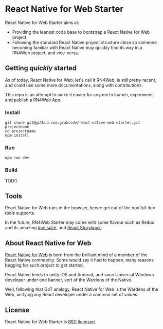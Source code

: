 # React Native for Web Starter

React Native for Web Starter aims at:
- Providing the leanest code base to bootstrap a React Native for Web project.
- Following the standard React Native project structure close so someone becoming familiar with React Native may quickly find its way in a RN4Web project, and vice-versa.


## Getting *quickly* started

As of today, React Native for Web, let's call it RN4Web, is still pretty recent, and could use some more documentations, along with contributions.

This repo is an attempt to make it easier for anyone to launch, experiment and publish a RN4Web App.

### Install
```
git clone git@github.com:grabcode/react-native-web-starter.git projectname
cd projectname
npm install
```

### Run
`npm run dev`

### Build
TODO

## Tools

React Native for Web runs in the browser, hence get out of the box full dev tools supports.

In the future, RN4Web Starter may come with some flavour such as Redux and its amazing [tool suite](https://github.com/gaearon/redux-devtools), and [React Storybook](https://github.com/kadirahq/react-storybook).

## About React Native for Web

[React Native for Web](https://github.com/necolas/react-native-web) is born from the brilliant mind of a member of the React Native community. Some would say it had to happen, many reasons begging for such project to get started.

React Native tends to unify iOS and Android, and soon Universal Windows developer under one banner, sort of the Wardens of the Native.

Well, following that GoT analogy, React Native for Web is the Wardens of the Web, unifying any React developer under a common set of values.

## License

React Native for Web Starter is [BSD licensed](LICENSE).
